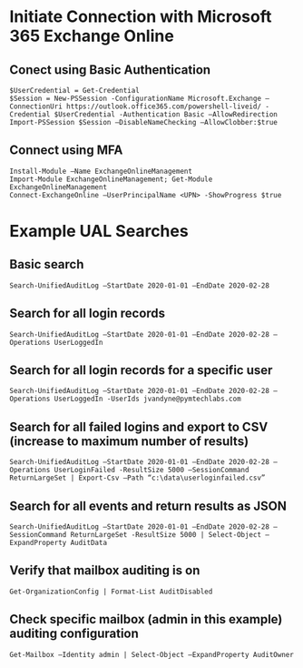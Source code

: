 # Initiate Connection with Microsoft 365 Exchange Online
## Conect using Basic Authentication

```
$UserCredential = Get-Credential
$Session = New-PSSession -ConfigurationName Microsoft.Exchange –ConnectionUri https://outlook.office365.com/powershell-liveid/ -Credential $UserCredential -Authentication Basic –AllowRedirection
Import-PSSession $Session –DisableNameChecking –AllowClobber:$true
```

## Connect using MFA
```
Install-Module –Name ExchangeOnlineManagement
Import-Module ExchangeOnlineManagement; Get-Module ExchangeOnlineManagement
Connect-ExchangeOnline –UserPrincipalName <UPN> -ShowProgress $true
```

# Example UAL Searches

## Basic search
`Search-UnifiedAuditLog –StartDate 2020-01-01 –EndDate 2020-02-28`

## Search for all login records
`Search-UnifiedAuditLog –StartDate 2020-01-01 –EndDate 2020-02-28 –Operations UserLoggedIn`

## Search for all login records for a specific user
`Search-UnifiedAuditLog –StartDate 2020-01-01 –EndDate 2020-02-28 –Operations UserLoggedIn -UserIds jvandyne@pymtechlabs.com`

## Search for all failed logins and export to CSV (increase to maximum number of results)
`Search-UnifiedAuditLog –StartDate 2020-01-01 –EndDate 2020-02-28 –Operations UserLoginFailed -ResultSize 5000 –SessionCommand ReturnLargeSet | Export-Csv –Path “c:\data\userloginfailed.csv”`

## Search for all events and return results as JSON
`Search-UnifiedAuditLog –StartDate 2020-01-01 –EndDate 2020-02-28 –SessionCommand ReturnLargeSet -ResultSize 5000 | Select-Object –ExpandProperty AuditData`

## Verify that mailbox auditing is on
`Get-OrganizationConfig | Format-List AuditDisabled`

## Check specific mailbox (admin in this example) auditing configuration
`Get-Mailbox –Identity admin | Select-Object –ExpandProperty AuditOwner`
